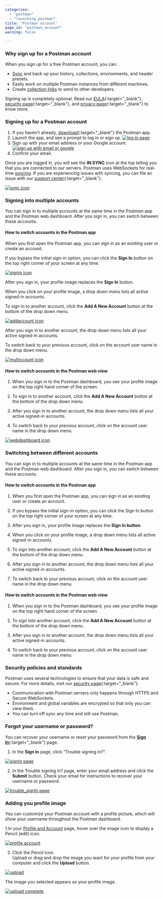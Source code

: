 ```yaml
---
categories:
  - "postman"
  - "launching_postman"
title: "Postman account"
page_id: "postman_account"
warning: false

---
```


### Why sign up for a Postman account

When you sign up for a free Postman account, you can:

   *   [Sync](/docs/postman/launching_postman/syncing) and back up your history, collections, environments, and header presets.
   *   Easily work on multiple Postman instances from different machines.
   *   Create [collection links](/docs/postman/collections/sharing_collections) to send to other developers.

Signing up is completely optional. Read our [EULA](https://www.getpostman.com/licenses/postman_base_app){:target="_blank"}, [security page](https://www.getpostman.com/security){:target="_blank"}, and [privacy page](https://www.getpostman.com/licenses/privacy){:target="_blank"} to know more.


### Signing up for a Postman account

1. If you haven't already, [download](https://www.getpostman.com/apps){:target="_blank"} the Postman app.
2. Launch the app, and see a prompt to log in or sign up.
    [![log in page](https://s3.amazonaws.com/postman-static-getpostman-com/postman-docs/59135838.png)](https://s3.amazonaws.com/postman-static-getpostman-com/postman-docs/59135838.png)  
3. Sign up with your email address or your Google account.
    [![sign up with email or google](https://s3.amazonaws.com/postman-static-getpostman-com/postman-docs/signUp.png)](https://s3.amazonaws.com/postman-static-getpostman-com/postman-docs/signUp.png)  
4. Confirm your email.

Once you are logged in, you will see the **IN SYNC** icon at the top telling you that you are connected to our servers. Postman uses WebSockets for real-time [syncing](/docs/postman/launching_postman/syncing). If you are experiencing issues with syncing, you can file an issue with our [support center](https://support.getpostman.com/hc/en-us){:target="_blank"}.

[![sync icon](https://s3.amazonaws.com/postman-static-getpostman-com/postman-docs/insync_postmanAcct.png)](https://s3.amazonaws.com/postman-static-getpostman-com/postman-docs/insync_postmanAcct.png)


### Signing into multiple accounts

You can sign in to multiple accounts at the same time in the Postman app and the Postman web dashboard. After you sign in, you can switch between these accounts. 

#### How to switch accounts in the Postman app 

When you first open the Postman app, you can sign in as an existing user or create an account. 

If you bypass the initial sign-in option, you can click the **Sign In** button on the top right corner of your screen at any time.

[![signin icon](https://s3.amazonaws.com/postman-static-getpostman-com/postman-docs/switchAccts_signIn_white.png)](https://s3.amazonaws.com/postman-static-getpostman-com/postman-docs/switchAccts_signIn_white.png)

After you sign in, your profile image replaces the **Sign In** button. 

When you click on your profile image, a drop down menu lists all active signed-in accounts. 

To sign in to another account, click the **Add A New Account** button at the bottom of the drop down menu.

[![addaccount icon](https://s3.amazonaws.com/postman-static-getpostman-com/postman-docs/switch_addAccount_white.png)](https://s3.amazonaws.com/postman-static-getpostman-com/postman-docs/switch_addAccount_white.png)

After you sign in to another account, the drop down menu lists all your active signed-in accounts.

To switch back to your previous account, click on the account user name in the drop down menu.

[![multiccount icon](https://s3.amazonaws.com/postman-static-getpostman-com/postman-docs/switch_multiAccounts_white.png)](https://s3.amazonaws.com/postman-static-getpostman-com/postman-docs/switch_multiAccounts_white.png)

#### How to switch accounts in the Postman web view

1. When you sign in to the Postman dashboard, you see your profile image on the top right hand corner of the screen.  

2. To sign in to another account, click the **Add A New Account** button at the bottom of the drop down menu.

3. After you sign in to another account, the drop down menu lists all your active signed-in accounts.

4. To switch back to your previous account, click on the account user name in the drop down menu.

[![webdashboard icon](https://s3.amazonaws.com/postman-static-getpostman-com/postman-docs/switchProfiles_webDashboard.png)](https://s3.amazonaws.com/postman-static-getpostman-com/postman-docs/switchProfiles_webDashboard.png)


### Switching between different accounts
You can sign in to multiple accounts at the same time in the Postman app and the Postman web dashboard. After you sign in, you can switch between these accounts.

#### How to switch accounts in the Postman app 
1. When you first open the Postman app, you can sign in as an existing user or create an account. 

2. If you bypass the initial sign-in option, you can click the Sign In button on the top right corner of your screen at any time.

3. After you sign in, your profile image replaces the **Sign In button**. 

4. When you click on your profile image, a drop down menu lists all active signed-in accounts. 

5. To sign into another account, click the **Add A New Account** button at the bottom of the drop down menu.

6. After you sign in to another account, the drop down menu lists all your active signed-in accounts.

7. To switch back to your previous account, click on the account user name in the drop down menu.

#### How to switch accounts in the Postman web view

1. When you sign in to the Postman dashboard, you see your profile image on the top right hand corner of the screen.  

2. To sign into another account, click the **Add A New Account** button at the bottom of the drop down menu.

3. After you sign in to another account, the drop down menu lists all your active signed-in accounts.

4. To switch back to your previous account, click on the account user name in the drop down menu.


### Security policies and standards

Postman uses several technologies to ensure that your data is safe and secure. For more details, visit our [security page](https://www.getpostman.com/security){:target="_blank"}.

   *   Communication with Postman servers only happens through HTTPS and Secure WebSockets.
   *   Environment and global variables are encrypted so that only you can view them.
   *   You can turn off sync any time and still use Postman.

### Forgot your username or password?

You can recover your username or reset your password from the [**Sign In**](https://identity.getpostman.com/login){:target="_blank"} page. 

1. In the **Sign In** page, click “Trouble signing in?”.

[![signIn page](https://s3.amazonaws.com/postman-static-getpostman-com/postman-docs/SignInPage1.png)](https://s3.amazonaws.com/postman-static-getpostman-com/postman-docs/SignInPage1.png)

<ol start="2">
  <li>In the Trouble signing in? page, enter your email address and click the <b>Submit</b> button.
   Check your email for instructions to recover your username or password.</li>
  </ol>

[![trouble_signIn page](https://s3.amazonaws.com/postman-static-getpostman-com/postman-docs/signIn_trouble.png)](https://s3.amazonaws.com/postman-static-getpostman-com/postman-docs/signIn_trouble.png)

### Adding you profile image

You can customize your Postman account with a profile picture, which will show your username throughout the Postman dashboard.

1.In your [Profile and Account]({{site.pm.gs}}/settings/me) page, hover over the image icon to display a Pencil (edit) icon.

[![profile account](https://s3.amazonaws.com/postman-static-getpostman-com/postman-docs/profile-account-page2.png)](https://s3.amazonaws.com/postman-static-getpostman-com/postman-docs/profile-account-page2.png)






<ol start="2">
  <li>Click the Pencil icon.</li>
  <l1> Upload or drag and drop the image you want for your profile from your computer and click the <b>Upload</b> button.</li>
  </ol>

[![upload](https://s3.amazonaws.com/postman-static-getpostman-com/postman-docs/upload-image1.png)](https://s3.amazonaws.com/postman-static-getpostman-com/postman-docs/upload-image1.png)

The image you selected appears as your profile image.

[![upload complete](https://s3.amazonaws.com/postman-static-getpostman-com/postman-docs/profile-pic-complete1.png)](https://s3.amazonaws.com/postman-static-getpostman-com/postman-docs/profile-pic-complete1.png)




